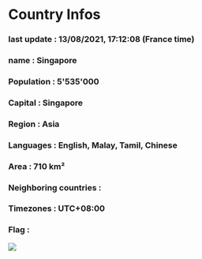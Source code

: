 # Country  Infos
### last update : 13/08/2021, 17:12:08 (France time)

### name : Singapore
### Population : 5'535'000
### Capital : Singapore
### Region : Asia
### Languages : English, Malay, Tamil, Chinese
### Area : 710 km²
### Neighboring countries : 
### Timezones : UTC+08:00

### Flag :
![](https://restcountries.eu/data/sgp.svg)